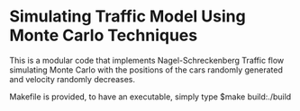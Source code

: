 # Simulating Traffic Model Using Monte Carlo Techniques 

This is a modular code that implements Nagel-Schreckenberg Traffic flow simulating Monte Carlo with the positions of the cars randomly generated and velocity randomly decreases.

Makefile is provided, to have an executable, simply type $make build:./build

